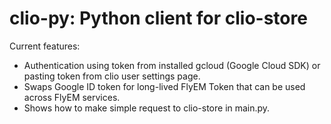 # clio-py: Python client for clio-store

Current features:
* Authentication using token from installed gcloud (Google Cloud SDK) or pasting token from clio user settings page.
* Swaps Google ID token for long-lived FlyEM Token that can be used across FlyEM services.
* Shows how to make simple request to clio-store in main.py.
